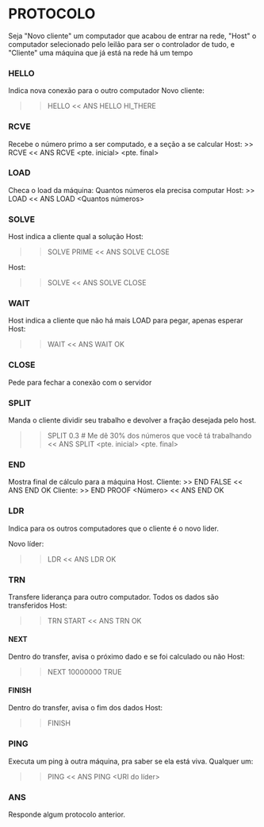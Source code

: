 # PROTOCOLO

Seja "Novo cliente" um computador que acabou de entrar na rede,
"Host" o computador selecionado pelo leilão para ser o controlador de tudo,
e "Cliente" uma máquina que já está na rede há um tempo

### HELLO
Indica nova conexão para o outro computador
Novo cliente:
  >> HELLO
  << ANS HELLO HI_THERE

### RCVE
Recebe o número primo a ser computado, e a seção a se calcular
Host:
	>> RCVE
	<< ANS RCVE <primo> <pte. inicial> <pte. final>

### LOAD
Checa o load da máquina: Quantos números ela precisa computar
Host:
	>> LOAD
	<< ANS LOAD <Quantos números>

### SOLVE
Host indica a cliente qual a solução
Host:
  >> SOLVE PRIME
  << ANS SOLVE CLOSE

Host:
  >> SOLVE <Divisor>
  << ANS SOLVE CLOSE

### WAIT
Host indica a cliente que não há mais LOAD para pegar, apenas esperar
Host:
  >> WAIT
  << ANS WAIT OK

### CLOSE
Pede para fechar a conexão com o servidor

### SPLIT
Manda o cliente dividir seu trabalho e devolver a fração desejada pelo host.
  >> SPLIT 0.3 # Me dê 30% dos números que você tá trabalhando
  << ANS SPLIT <pte. inicial> <pte. final>

### END
Mostra final de cálculo para a máquina Host.
Cliente:
	>> END FALSE
	<< ANS END OK
Cliente:
	>> END PROOF <Número>
	<< ANS END OK

### LDR
Indica para os outros computadores que o cliente é o novo lider.

Novo líder:
  >> LDR
  << ANS LDR OK

### TRN
Transfere liderança para outro computador. Todos os dados são transferidos
Host:
  >> TRN START
  << ANS TRN OK

#### NEXT
Dentro do transfer, avisa o próximo dado e se foi calculado ou não
Host:
  >> NEXT 10000000 TRUE

#### FINISH
Dentro do transfer, avisa o fim dos dados
Host:
  >> FINISH

### PING
Executa um ping à outra máquina, pra saber se ela está viva.
Qualquer um:
  >> PING
  << ANS PING <URI do líder>

### ANS
Responde algum protocolo anterior.
